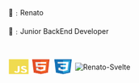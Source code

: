  👋﹕Renato<br><br>
 👀﹕Junior BackEnd Developer

##

<div style="display: inline_block"><br>
	<img align="center" alt="Renato-Js" height="30" width="40" src="https://raw.githubusercontent.com/devicons/devicon/master/icons/javascript/javascript-plain.svg">
	<img align="center" alt="Renato-HTML" height="30" width="40" src="https://raw.githubusercontent.com/devicons/devicon/master/icons/html5/html5-original.svg">
	<img align="center" alt="Renato-CSS" height="30" width="40" src="https://raw.githubusercontent.com/devicons/devicon/master/icons/css3/css3-original.svg">
  <img align="center" alt="Renato-Svelte" height="30" width="40" src="https://avatars.githubusercontent.com/u/23617963?s=280&v=4">
</div>

